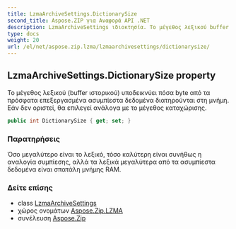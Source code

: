 ```yaml
---
title: LzmaArchiveSettings.DictionarySize
second_title: Aspose.ZIP για Αναφορά API .NET
description: LzmaArchiveSettings ιδιοκτησία. Το μέγεθος λεξικού buffer ιστορικού υποδεικνύει πόσα byte από τα πρόσφατα επεξεργασμένα ασυμπίεστα δεδομένα διατηρούνται στη μνήμη. Εάν δεν οριστεί θα επιλεγεί ανάλογα με το μέγεθος καταχώρισης.
type: docs
weight: 20
url: /el/net/aspose.zip.lzma/lzmaarchivesettings/dictionarysize/
---
```

## LzmaArchiveSettings.DictionarySize property

Το μέγεθος λεξικού (buffer ιστορικού) υποδεικνύει πόσα byte από τα πρόσφατα επεξεργασμένα ασυμπίεστα δεδομένα διατηρούνται στη μνήμη. Εάν δεν οριστεί, θα επιλεγεί ανάλογα με το μέγεθος καταχώρισης.

```csharp
public int DictionarySize { get; set; }
```

### Παρατηρήσεις

Όσο μεγαλύτερο είναι το λεξικό, τόσο καλύτερη είναι συνήθως η αναλογία συμπίεσης, αλλά τα λεξικά μεγαλύτερα από τα ασυμπίεστα δεδομένα είναι σπατάλη μνήμης RAM.

### Δείτε επίσης

* class [LzmaArchiveSettings](../)
* χώρος ονομάτων [Aspose.Zip.LZMA](../../lzmaarchivesettings/)
* συνέλευση [Aspose.Zip](../../../)


